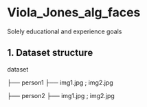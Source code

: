 # Viola_Jones_alg_faces
Solely educational and experience goals





## 1. Dataset structure
dataset

├── person1 ├── img1.jpg ; img2.jpg

├── person2 ├── img1.jpg ; img2.jpg
